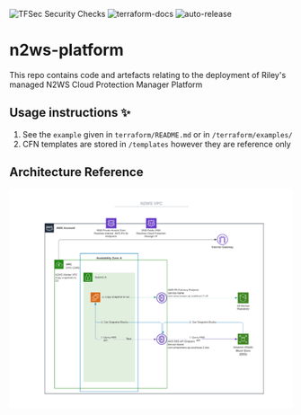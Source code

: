 ![TFSec Security Checks](https://github.com/withriley/n2ws-platform/actions/workflows/main.yml/badge.svg)
![terraform-docs](https://github.com/withriley/n2ws-platform/actions/workflows/terraform-docs.yml/badge.svg)
![auto-release](https://github.com/withriley/n2ws-platform/actions/workflows/release.yml/badge.svg)

# n2ws-platform
This repo contains code and artefacts relating to the deployment of Riley's managed N2WS Cloud Protection Manager Platform

## Usage instructions :sparkles:

1. See the `example` given in `terraform/README.md` or in `/terraform/examples/`
2. CFN templates are stored in `/templates` however they are reference only

## Architecture Reference

![Architecture Diagram](/images/architecture.png)

<!-- BEGIN_TF_DOCS -->
<!-- END_TF_DOCS -->